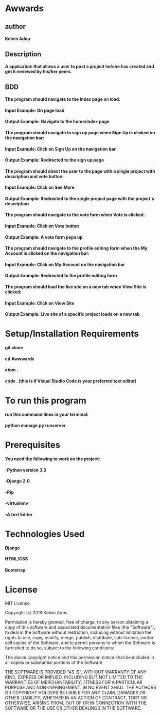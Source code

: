 #  Awwards

## author
#### Kelvin Adeu

## Description
#### A application that allows a user to post a project he/she has created and get it reviewed by his/her peers.

## BDD
#### The program should navigate to the index page on load:

#### Input Example: On page load

#### Output Example: Navigate to the home/index page

#### The program should navigate to sign up page when Sign Up is clicked on the navigation bar:

#### Input Example: Click on Sign Up on the navigation bar

#### Output Example: Redirected to the sign up page

#### The program should direct the user to the page with a single project with description and vote button:

#### Input Example: Click on See More

#### Output Example: Redirected to the single project page with the project's description

#### The program should navigate to the vote form when Vote is clicked:

#### Input Example: Click on Vote button

#### Output Example: A vote form pops up

#### The program should navigate to the profile editing form when the My Account is clicked on the navigation bar:

#### Input Example: Click on My Account on the navigation bar

#### Output Example: Redirected to the profile editing form

#### The program should load the live site on a new tab when View Site is clicked:

#### Input Example: Click on View Site

#### Output Example: Live site of a specific project loads on a new tab

# Setup/Installation Requirements

#### git clone
#### cd Awwwards
#### atom .
#### code . (this is if Visual Studio Code is your preferred text editor)

# To run this program

#### run this command lines in your terminal:
#### python manage.py runserver

# Prerequisites
#### You need the following to work on the project:

#### -Python version 3.6

#### -Django 2.0

#### -Pip

#### -virtualenv

#### -A text Editor

# Technologies Used
#### Django
#### HTML/CSS
#### Bootstrap

# License
MIT License

Copyright (c) 2019 Kelvin Adeu

Permission is hereby granted, free of charge, to any person obtaining a copy of this software and associated documentation files (the "Software"), to deal in the Software without restriction, including without limitation the rights to use, copy, modify, merge, publish, distribute, sub-license, and/or sell copies of the Software, and to permit persons to whom the Software is furnished to do so, subject to the following conditions:

The above copyright notice and this permission notice shall be included in all copies or substantial portions of the Software.

THE SOFTWARE IS PROVIDED "AS IS", WITHOUT WARRANTY OF ANY KIND, EXPRESS OR IMPLIED, INCLUDING BUT NOT LIMITED TO THE WARRANTIES OF MERCHANTABILITY, FITNESS FOR A PARTICULAR PURPOSE AND NON-INFRINGEMENT. IN NO EVENT SHALL THE AUTHORS OR COPYRIGHT HOLDERS BE LIABLE FOR ANY CLAIM, DAMAGES OR OTHER LIABILITY, WHETHER IN AN ACTION OF CONTRACT, TORT OR OTHERWISE, ARISING FROM, OUT OF OR IN CONNECTION WITH THE SOFTWARE OR THE USE OR OTHER DEALINGS IN THE SOFTWARE.
